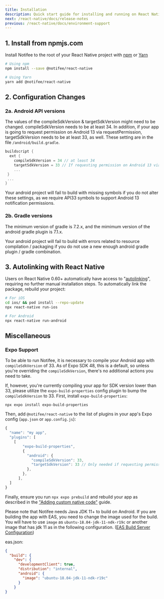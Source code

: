 ```yaml
---
title: Installation
description: Quick start guide for installing and running on React Native.
next: /react-native/docs/release-notes
previous: /react-native/docs/environment-support
---
```


## 1. Install from npmjs.com

Install Notifee to the root of your React Native project with [npm](https://www.npmjs.com/) or
[Yarn](https://yarnpkg.com/lang/en/)

```bash
# Using npm
npm install --save @notifee/react-native

# Using Yarn
yarn add @notifee/react-native
```

## 2. Configuration Changes

### 2a. Android API versions

The values of the compileSdkVersion & targetSdkVersion might need to be changed. compileSdkVersion needs to be at least 34. In addition, if your app is going to request permission on Android 13 via requestPermission, targetSdkVersion needs to be at least 33, as well. These setting are in the file `/android/build.gradle`.

```gradle
buildscript {
  ext {
    compileSdkVersion = 34 // at least 34
    targetSdkVersion = 33 // If requesting permission on Android 13 via requestPermission, at least 33 
    ... 
 } 
 ... 
}
```

Your android project will fail to build with missing symbols if you do not alter these settings, as we require API33 symbols to support Android 13 notification permissions.

### 2b. Gradle versions

The minimum version of gradle is 7.2.x, and the mimimum version of the android gradle plugin is 7.1.x.

Your android project will fail to build with errors related to resource compilation / packaging if you do not use a new enough android gradle plugin / gradle combination.

## 3. Autolinking with React Native
Users on React Native 0.60+ automatically have access to "[autolinking](https://github.com/react-native-community/cli/blob/master/docs/autolinking.md)",
requiring no further manual installation steps. To automatically link the package, rebuild your project:

```bash
# For iOS
cd ios/ && pod install --repo-update
npx react-native run-ios

# For Android
npx react-native run-android
```

## Miscellaneous

### Expo Support

To be able to run Notifee, it is necessary to compile your Android app with `compileSdkVersion` of 33. As of Expo SDK 48, this is a default, so unless you're overriding the `compileSdkVersion`, there's no additional actions you need to take. 

If, however, you're currently compiling your app for SDK version lower than 33, please utilize the `expo-build-properties` config plugin to bump the `compileSdkVersion` to 33. First, install `expo-build-properties`:

`npx expo install expo-build-properties`

Then, add `@notifee/react-native` to the list of plugins in your app's Expo config (`app.json` or `app.config.js`):
```js
{
  "name": "my app",
  "plugins": [
    [
        "expo-build-properties",
        {
          "android": {
            "compileSdkVersion": 33,
            "targetSdkVersion": 33 // Only needed if requesting permission on Android 13 via requestPermission, at least 33 
          },
        },
      ],
  ]
}
```

Finally, ensure you run `npx expo prebuild` and rebuild your app as described in the ["Adding custom native code"](https://docs.expo.io/workflow/customizing/) guide.

Please note that Notifee needs Java JDK 11+ to build on Android. If you are building the app with EAS, you need to change the image used for the build. You will have to use `image` as `ubuntu-18.04-jdk-11-ndk-r19c` or another image that has jdk 11 as in the following configuration. ([EAS Build Server Configuration](https://docs.expo.dev/build-reference/infrastructure/#image--ubuntu-1804-jdk-8-ndk-r19c--alias--default))

eas.json:
```json
{
  "build": {
    "dev": {
      "developmentClient": true,
      "distribution": "internal",
      "android": {
        "image": "ubuntu-18.04-jdk-11-ndk-r19c"
      }
    }
}
```
